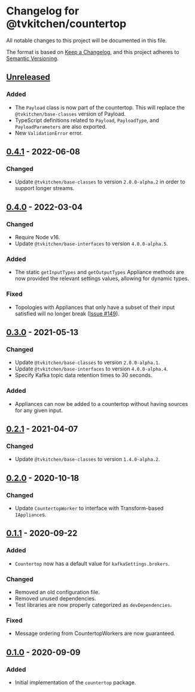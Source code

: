 # Changelog for @tvkitchen/countertop

All notable changes to this project will be documented in this file.

The format is based on [Keep a Changelog](https://keepachangelog.com/en/1.0.0/),
and this project adheres to [Semantic Versioning](https://semver.org/spec/v2.0.0.html).

## [Unreleased]
### Added
- The `Payload` class is now part of the countertop.  This will replace the `@tvkitchen/base-classes` version of Payload.
- TypeScript definitions related to `Payload`, `PayloadType`, and `PayloadParameters` are also exported.
- New `ValidationError` error.

## [0.4.1] - 2022-06-08
### Changed
- Update `@tvkitchen/base-classes` to version `2.0.0-alpha.2` in order to support longer streams.

## [0.4.0] - 2022-03-04
### Changed
- Require Node v16.
- Update `@tvkitchen/base-interfaces` to version `4.0.0-alpha.5`.

### Added
- The static `getInputTypes` and `getOutputTypes` Appliance methods are now provided the relevant settings values, allowing for dynamic types.

### Fixed
- Topologies with Appliances that only have a subset of their input satisfied will no longer break ([Issue #149](https://github.com/tvkitchen/countertop/issues/149)).

## [0.3.0] - 2021-05-13
### Changed
- Update `@tvkitchen/base-classes` to version `2.0.0-alpha.1`.
- Update `@tvkitchen/base-interfaces` to version `4.0.0-alpha.4`.
- Specify Kafka topic data retention times to 30 seconds.

### Added
- Appliances can now be added to a countertop without having sources for any given input.

## [0.2.1] - 2021-04-07
### Changed
- Update `@tvkitchen/base-classes` to version `1.4.0-alpha.2`.

## [0.2.0] - 2020-10-18
### Changed
- Update `CountertopWorker` to interface with Transform-based `IAppliance`s.

## [0.1.1] - 2020-09-22
### Added
- `Countertop` now has a default value for `kafkaSettings.brokers`.
### Changed
- Removed an old configuration file.
- Removed unused dependencies.
- Test libraries are now properly categorized as `devDependencies`.

### Fixed
- Message ordering from CountertopWorkers are now guaranteed.

## [0.1.0] - 2020-09-09
### Added
- Initial implementation of the `countertop` package.

[Unreleased]: https://github.com/tvkitchen/appliances/compare/@tvkitchen/countertop@0.4.1...HEAD
[0.4.1]: https://github.com/tvkitchen/countertop/releases/tag/@tvkitchen/countertop@0.4.1
[0.4.0]: https://github.com/tvkitchen/countertop/releases/tag/@tvkitchen/countertop@0.4.0
[0.3.0]: https://github.com/tvkitchen/countertop/releases/tag/@tvkitchen/countertop@0.3.0
[0.2.1]: https://github.com/tvkitchen/countertop/releases/tag/@tvkitchen/countertop@0.2.1
[0.2.0]: https://github.com/tvkitchen/countertop/releases/tag/@tvkitchen/countertop@0.2.0
[0.1.1]: https://github.com/tvkitchen/countertop/releases/tag/@tvkitchen/countertop@0.1.1
[0.1.0]: https://github.com/tvkitchen/countertop/releases/tag/@tvkitchen/countertop@0.1.0
